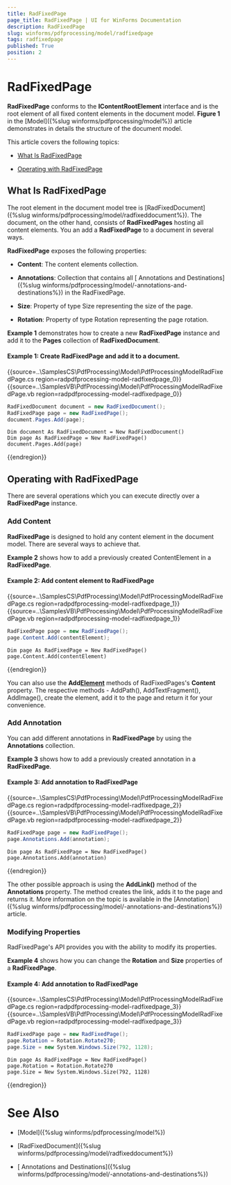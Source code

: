 ```yaml
---
title: RadFixedPage
page_title: RadFixedPage | UI for WinForms Documentation
description: RadFixedPage
slug: winforms/pdfprocessing/model/radfixedpage
tags: radfixedpage
published: True
position: 2
---
```


# RadFixedPage

__RadFixedPage__ conforms to the __IContentRootElement__ interface and is the root element of all fixed content elements in the document model. __Figure 1__ in the [Model]({%slug winforms/pdfprocessing/model%}) article  demonstrates in details the structure of the document model.

This article covers the following topics:

* [What Is RadFixedPage](#what-is-radfixedpage)

* [Operating with RadFixedPage](#operating-with-radfixedpage)

## What Is RadFixedPage

The root element in the document model tree is [RadFixedDocument]({%slug winforms/pdfprocessing/model/radfixeddocument%}). The document, on the other hand, consists of __RadFixedPages__ hosting all content elements. You an add a __RadFixedPage__ to a document in several ways.

__RadFixedPage__ exposes the following properties:

* __Content__: The content elements collection.

* __Annotations__: Collection that contains all [ Annotations and Destinations]({%slug winforms/pdfprocessing/model/-annotations-and-destinations%}) in the RadFixedPage.

* __Size__: Property of type Size representing the size of the page.

* __Rotation__: Property of type Rotation representing the page rotation.

__Example 1__ demonstrates how to create a new __RadFixedPage__ instance and add it to the __Pages__ collection of __RadFixedDocument__.

#### Example 1: Create RadFixedPage and add it to a document.

{{source=..\SamplesCS\PdfProcessing\Model\PdfProcessingModelRadFixedPage.cs region=radpdfprocessing-model-radfixedpage_0}} 
{{source=..\SamplesVB\PdfProcessing\Model\PdfProcessingModelRadFixedPage.vb region=radpdfprocessing-model-radfixedpage_0}} 

````C#
RadFixedDocument document = new RadFixedDocument();
RadFixedPage page = new RadFixedPage();
document.Pages.Add(page);

````
````VB.NET
Dim document As RadFixedDocument = New RadFixedDocument()
Dim page As RadFixedPage = New RadFixedPage()
document.Pages.Add(page)

````

{{endregion}}

## Operating with RadFixedPage

There are several operations which you can execute directly over a __RadFixedPage__ instance.

### Add Content

__RadFixedPage__ is designed to hold any content element in the document model. There are several ways to achieve that.

__Example 2__ shows how to add a previously created ContentElement in a __RadFixedPage__.

#### Example 2: Add content element to RadFixedPage

{{source=..\SamplesCS\PdfProcessing\Model\PdfProcessingModelRadFixedPage.cs region=radpdfprocessing-model-radfixedpage_1}} 
{{source=..\SamplesVB\PdfProcessing\Model\PdfProcessingModelRadFixedPage.vb region=radpdfprocessing-model-radfixedpage_1}} 

````C#
RadFixedPage page = new RadFixedPage();
page.Content.Add(contentElement);

````
````VB.NET
Dim page As RadFixedPage = New RadFixedPage()
page.Content.Add(contentElement)

````

{{endregion}} 

You can also use the __Add[Element]()__ methods of RadFixedPages's __Content__ property. The respective methods - AddPath(), AddTextFragment(), AddImage(), create the element, add it to the page and return it for your convenience.

### Add Annotation

You can add different annotations in __RadFixedPage__ by using the __Annotations__ collection.

__Example 3__ shows how to add a previously created annotation in a __RadFixedPage__. 

#### Example 3: Add annotation to RadFixedPage

{{source=..\SamplesCS\PdfProcessing\Model\PdfProcessingModelRadFixedPage.cs region=radpdfprocessing-model-radfixedpage_2}} 
{{source=..\SamplesVB\PdfProcessing\Model\PdfProcessingModelRadFixedPage.vb region=radpdfprocessing-model-radfixedpage_2}} 

````C#
RadFixedPage page = new RadFixedPage();
page.Annotations.Add(annotation);

````
````VB.NET
Dim page As RadFixedPage = New RadFixedPage()
page.Annotations.Add(annotation)

````

{{endregion}} 

The other possible approach is using the __AddLink()__ method of the __Annotations__ property. The method creates the link, adds it to the page and returns it. More information on the topic is available in the [Annotation]({%slug winforms/pdfprocessing/model/-annotations-and-destinations%}) article.

### Modifying Properties

RadFixedPage's API provides you with the ability to modify its properties.

__Example 4__ shows how you can change the __Rotation__ and __Size__ properties of a __RadFixedPage__.

#### Example 4: Add annotation to RadFixedPage

{{source=..\SamplesCS\PdfProcessing\Model\PdfProcessingModelRadFixedPage.cs region=radpdfprocessing-model-radfixedpage_3}} 
{{source=..\SamplesVB\PdfProcessing\Model\PdfProcessingModelRadFixedPage.vb region=radpdfprocessing-model-radfixedpage_3}} 

````C#
RadFixedPage page = new RadFixedPage();
page.Rotation = Rotation.Rotate270;
page.Size = new System.Windows.Size(792, 1128);

````
````VB.NET
Dim page As RadFixedPage = New RadFixedPage()
page.Rotation = Rotation.Rotate270
page.Size = New System.Windows.Size(792, 1128)

````

{{endregion}} 

# See Also

 * [Model]({%slug winforms/pdfprocessing/model%})

 * [RadFixedDocument]({%slug winforms/pdfprocessing/model/radfixeddocument%})

 * [ Annotations and Destinations]({%slug winforms/pdfprocessing/model/-annotations-and-destinations%})
